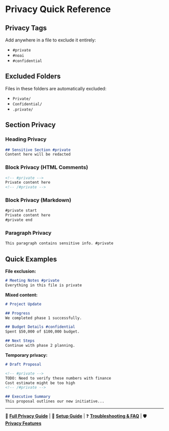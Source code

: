 # Privacy Quick Reference

## Privacy Tags
Add anywhere in a file to exclude it entirely:
- `#private`
- `#noai` 
- `#confidential`

## Excluded Folders
Files in these folders are automatically excluded:
- `Private/`
- `Confidential/`
- `.private/`

## Section Privacy

### Heading Privacy
```markdown
## Sensitive Section #private
Content here will be redacted
```

### Block Privacy (HTML Comments)
```markdown
<!-- #private -->
Private content here
<!-- /#private -->
```

### Block Privacy (Markdown)
```markdown
#private start
Private content here
#private end
```

### Paragraph Privacy
```markdown
This paragraph contains sensitive info. #private
```

## Quick Examples

**File exclusion:**
```markdown
# Meeting Notes #private
Everything in this file is private
```

**Mixed content:**
```markdown
# Project Update

## Progress
We completed phase 1 successfully.

## Budget Details #confidential
Spent $50,000 of $100,000 budget.

## Next Steps  
Continue with phase 2 planning.
```

**Temporary privacy:**
```markdown
# Draft Proposal

<!-- #private -->
TODO: Need to verify these numbers with finance
Cost estimate might be too high
<!-- /#private -->

## Executive Summary
This proposal outlines our new initiative...
```

---
📖 **[Full Privacy Guide](privacy-guide.md)** | 🔧 **[Setup Guide](privacy-setup-guide.md)** | ❓ **[Troubleshooting & FAQ](privacy-troubleshooting-faq.md)** | 🛡️ **[Privacy Features](privacy-protection-features.md)**